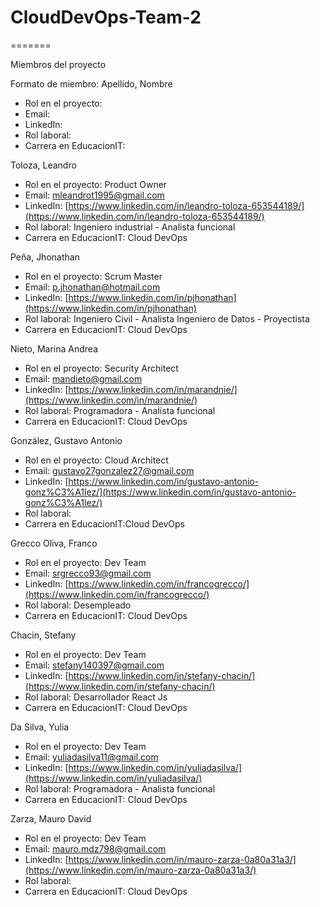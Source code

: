 # CloudDevOps-Team-2

=======

Miembros del proyecto

Formato de miembro:
Apellido, Nombre

- Rol en el proyecto:
- Email:
- LinkedIn:
- Rol laboral:
- Carrera en EducacionIT:

Toloza, Leandro

- Rol en el proyecto: Product Owner
- Email: mleandrot1995@gmail.com
- LinkedIn: [https://www.linkedin.com/in/leandro-toloza-653544189/](https://www.linkedin.com/in/leandro-toloza-653544189/)
- Rol laboral: Ingeniero industrial - Analista funcional
- Carrera en EducacionIT: Cloud DevOps

Peña, Jhonathan

- Rol en el proyecto: Scrum Master
- Email: p.jhonathan@hotmail.com
- LinkedIn: [https://www.linkedin.com/in/pjhonathan](https://www.linkedin.com/in/pjhonathan)
- Rol laboral: Ingeniero Civil - Analista Ingeniero de Datos - Proyectista
- Carrera en EducacionIT: Cloud DevOps

Nieto, Marina Andrea

- Rol en el proyecto: Security Architect
- Email: mandieto@gmail.com
- LinkedIn: [https://www.linkedin.com/in/marandnie/](https://www.linkedin.com/in/marandnie/)
- Rol laboral: Programadora - Analista funcional
- Carrera en EducacionIT: Cloud DevOps

González, Gustavo Antonio

- Rol en el proyecto: Cloud Architect
- Email: gustavo27gonzalez27@gmail.com
- LinkedIn: [https://www.linkedin.com/in/gustavo-antonio-gonz%C3%A1lez/](https://www.linkedin.com/in/gustavo-antonio-gonz%C3%A1lez/)
- Rol laboral:
- Carrera en EducacionIT:Cloud DevOps

Grecco Oliva, Franco

- Rol en el proyecto: Dev Team
- Email: srgrecco93@gmail.com
- LinkedIn: [https://www.linkedin.com/in/francogrecco/](https://www.linkedin.com/in/francogrecco/)
- Rol laboral: Desempleado
- Carrera en EducacionIT: Cloud DevOps

Chacin, Stefany

- Rol en el proyecto: Dev Team
- Email: stefany140397@gmail.com
- LinkedIn: [https://www.linkedin.com/in/stefany-chacin/](https://www.linkedin.com/in/stefany-chacin/)
- Rol laboral: Desarrollador React Js
- Carrera en EducacionIT: Cloud DevOps

Da Silva, Yulia

- Rol en el proyecto: Dev Team
- Email: yuliadasilva11@gmail.com
- LinkedIn: [https://www.linkedin.com/in/yuliadasilva/](https://www.linkedin.com/in/yuliadasilva/)
- Rol laboral: Programadora - Analista funcional
- Carrera en EducacionIT: Cloud DevOps

Zarza, Mauro David

- Rol en el proyecto: Dev Team
- Email: mauro.mdz798@gmail.com
- LinkedIn: [https://www.linkedin.com/in/mauro-zarza-0a80a31a3/](https://www.linkedin.com/in/mauro-zarza-0a80a31a3/)
- Rol laboral:
- Carrera en EducacionIT: Cloud DevOps
